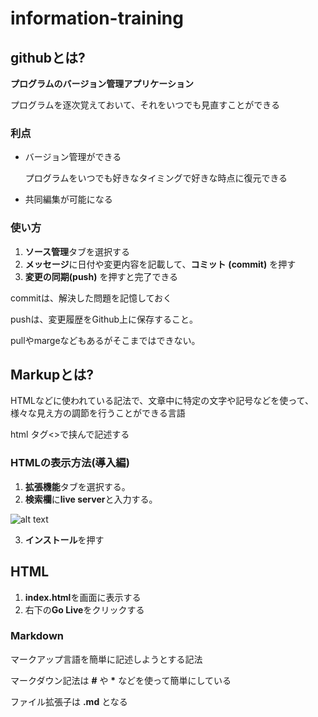 # information-training

## githubとは?

**プログラムのバージョン管理アプリケーション**

プログラムを逐次覚えておいて、それをいつでも見直すことができる

### 利点

* バージョン管理ができる

    プログラムをいつでも好きなタイミングで好きな時点に復元できる

- 共同編集が可能になる

### 使い方

1. **ソース管理**タブを選択する
2. **メッセージ**に日付や変更内容を記載して、**コミット** **(commit)** を押す
3. **変更の同期**__(push)__ を押すと完了できる

commitは、解決した問題を記憶しておく

pushは、変更履歴をGithub上に保存すること。

pullやmargeなどもあるがそこまではできない。



## Markupとは?

HTMLなどに使われている記法で、文章中に特定の文字や記号などを使って、様々な見え方の調節を行うことができる言語

html タグ<>で挟んで記述する

### HTMLの表示方法(導入編)
1. **拡張機能**タブを選択する。
2. **検索欄**に**live server**と入力する。

![alt text](https://ritwickdey.gallerycdn.vsassets.io/extensions/ritwickdey/liveserver/5.7.9/1661914858952/Microsoft.VisualStudio.Services.Icons.Default)

3. **インストール**を押す

## HTML
1. **index.html**を画面に表示する
2. 右下の**Go Live**をクリックする

### Markdown
マークアップ言語を簡単に記述しようとする記法

マークダウン記法は **#** や __*__ などを使って簡単にしている

ファイル拡張子は **.md** となる
